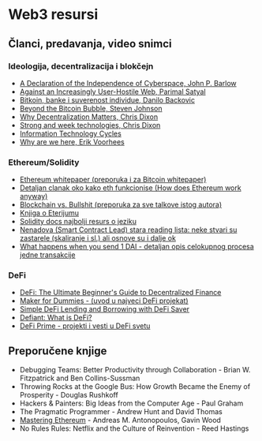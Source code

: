 # Web3 resursi

## Članci, predavanja, video snimci

### Ideologija, decentralizacija i blokčejn
* [A Declaration of the Independence of Cyberspace, John P. Barlow](http://editions-hache.com/essais/pdf/barlow1.pdf)
* [Against an Increasingly User-Hostile Web, Parimal Satyal](https://www.neustadt.fr/essays/against-a-user-hostile-web/)
* [Bitkoin, banke i suverenost individue, Danilo Backovic](https://medium.com/@dbacko/bitkoin-banke-i-suverenost-individue-9aeaa7177a05)
* [Beyond the Bitcoin Bubble, Steven Johnson](https://www.nytimes.com/2018/01/16/magazine/beyond-the-bitcoin-bubble.html)
* [Why Decentralization Matters, Chris Dixon](https://medium.com/@cdixon/why-decentralization-matters-5e3f79f7638e)
* [Strong and week technologies, Chris Dixon](https://cdixon.org/2019/01/08/strong-and-weak-technologies)
* [Information Technology Cycles](https://monegro.org/work/2018/2/20/information-technology-market-cycles-a-brief-history)
* [Why are we here, Erik Voorhees](https://twitter.com/Permissionless/status/1702054516458156126)

### Ethereum/Solidity
* [Ethereum whitepaper (preporuka i za Bitcoin whitepaper)](https://ethereum.org/en/whitepaper/)
* [Detaljan clanak oko kako eth funkcionise (How does Ethereum work anyway)](https://www.preethikasireddy.com/post/how-does-ethereum-work-anyway)
* [Blockchain vs. Bullshit (preporuka za sve talkove istog autora)](https://www.youtube.com/watch?v=SMEOKDVXlUo)
* [Knjiga o Eterijumu](https://github.com/ethereumbook/ethereumbook)
* [Solidity docs najbolji resurs o jeziku](https://docs.soliditylang.org/en/v0.8.2/)
* [Nenadova (Smart Contract Lead) stara reading lista: neke stvari su zastarele (skaliranje i sl.) ali osnove su i dalje ok](https://github.com/yippee-ki-yay/eth-dev-reading-list)
* [What happens when you send 1 DAI - detaljan opis celokupnog procesa jedne transakcije](https://www.notonlyowner.com/learn/what-happens-when-you-send-one-dai)
 
### DeFi
* [DeFi: The Ultimate Beginner's Guide to Decentralized Finance](https://decrypt.co/resources/defi-ultimate-beginners-guide-decentralized-finance)
* [Maker for Dummies - (uvod u najveci DeFi projekat)](https://medium.com/cryptolinks/maker-for-dummies-a-plain-english-explanation-of-the-dai-stablecoin-e4481d79b90)
* [Simple DeFi Lending and Borrowing with DeFi Saver](https://www.publish0x.com/defi-saver/simple-defi-lending-and-borrowing-with-defi-saver-xvqlvo)
* [Defiant: What is DeFi?](https://thedefiant.io/what-is-defi/)
* [DeFi Prime - projekti i vesti u DeFi svetu](https://defiprime.com/)

## Preporučene knjige
* Debugging Teams: Better Productivity through Collaboration - Brian W. Fitzpatrick and Ben Collins-Sussman
* Throwing Rocks at the Google Bus: How Growth Became the Enemy of Prosperity - Douglas Rushkoff
* Hackers & Painters: Big Ideas from the Computer Age - Paul Graham
* The Pragmatic Programmer - Andrew Hunt and David Thomas
* [Mastering Ethereum](https://github.com/ethereumbook/ethereumbook) - Andreas M. Antonopoulos, Gavin Wood
* No Rules Rules: Netflix and the Culture of Reinvention - Reed Hastings
